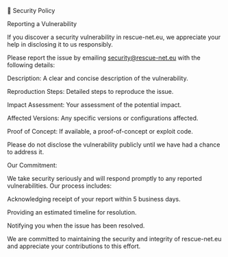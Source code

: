 🔐 Security Policy

Reporting a Vulnerability

If you discover a security vulnerability in rescue-net.eu, we appreciate your help in disclosing it to us responsibly.

Please report the issue by emailing security@rescue-net.eu with the following details:

Description: A clear and concise description of the vulnerability.

Reproduction Steps: Detailed steps to reproduce the issue.

Impact Assessment: Your assessment of the potential impact.

Affected Versions: Any specific versions or configurations affected.

Proof of Concept: If available, a proof-of-concept or exploit code.

Please do not disclose the vulnerability publicly until we have had a chance to address it.



Our Commitment:

We take security seriously and will respond promptly to any reported vulnerabilities. Our process includes:

Acknowledging receipt of your report within 5 business days.

Providing an estimated timeline for resolution.

Notifying you when the issue has been resolved.

We are committed to maintaining the security and integrity of rescue-net.eu and appreciate your contributions to this effort.
